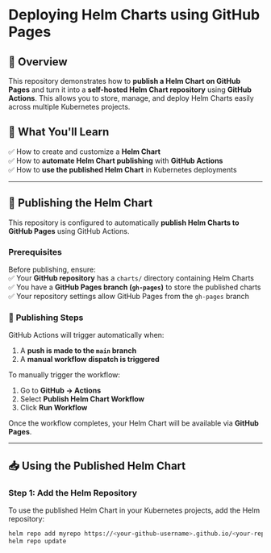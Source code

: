 
# Deploying Helm Charts using GitHub Pages  

## 📌 Overview  
This repository demonstrates how to **publish a Helm Chart on GitHub Pages** and turn it into a **self-hosted Helm Chart repository** using **GitHub Actions**. This allows you to store, manage, and deploy Helm Charts easily across multiple Kubernetes projects.  

## 🎯 What You'll Learn  
✅ How to create and customize a **Helm Chart**  
✅ How to **automate Helm Chart publishing** with **GitHub Actions**  
✅ How to **use the published Helm Chart** in Kubernetes deployments  



---

## 🚀 Publishing the Helm Chart  

This repository is configured to automatically **publish Helm Charts to GitHub Pages** using GitHub Actions.

### **Prerequisites**  
Before publishing, ensure:  
✅ Your **GitHub repository** has a `charts/` directory containing Helm Charts  
✅ You have a **GitHub Pages branch (`gh-pages`)** to store the published charts  
✅ Your repository settings allow GitHub Pages from the `gh-pages` branch  

### 🔄 **Publishing Steps**  
GitHub Actions will trigger automatically when:  
1. A **push is made to the `main` branch**  
2. A **manual workflow dispatch is triggered**  

To manually trigger the workflow:  
1. Go to **GitHub → Actions**  
2. Select **Publish Helm Chart Workflow**  
3. Click **Run Workflow**  

Once the workflow completes, your Helm Chart will be available via **GitHub Pages**.

---

## 📥 Using the Published Helm Chart  

### **Step 1: Add the Helm Repository**
To use the published Helm Chart in your Kubernetes projects, add the Helm repository:

```bash
helm repo add myrepo https://<your-github-username>.github.io/<your-repo-name>/
helm repo update
```





